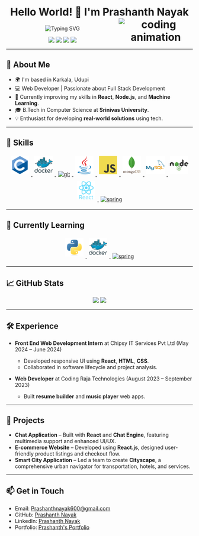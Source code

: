 <h1 align="center">
  Hello World! 👋 I'm Prashanth Nayak
  <img src="https://media.giphy.com/media/L1R1tvI9svkIWwpVYr/giphy.gif" width="200px" align="right" alt="coding animation" />
</h1>

<p align="center">
  <img src="https://readme-typing-svg.demolab.com?font=Fira+Code&size=22&pause=1000&color=F79820&width=435&lines=Full+Stack+Developer+%7C+Tech+Enthusiast;Building+Impactful+Web+Solutions;Eager+Learner+and+Innovator" alt="Typing SVG" />
</p>

<p align="center">
  <a href="mailto:Prashanthnayak600@gmail.com"><img src="https://img.shields.io/badge/Email-D14836?style=for-the-badge&logo=gmail&logoColor=white"></a>
  <a href="https://github.com/Prashantha-Nayak"><img src="https://img.shields.io/badge/GitHub-181717?style=for-the-badge&logo=github&logoColor=white"></a>
  <a href="https://www.linkedin.com/in/prashanth-nayak"><img src="https://img.shields.io/badge/LinkedIn-0A66C2?style=for-the-badge&logo=linkedin&logoColor=white"></a>
  <a href="https://portfolio-prashantha-nayaks-projects.vercel.app/"><img src="https://img.shields.io/badge/Portfolio-181717?style=for-the-badge&logo=vercel&logoColor=white"></a>
</p>

---

## 🚀 **About Me**
- 🌍 I'm based in Karkala, Udupi
- 💻 Web Developer | Passionate about Full Stack Development
- 🌱 Currently improving my skills in **React**, **Node.js**, and **Machine Learning**.
- 🎓 B.Tech in Computer Science at **Srinivas University**.
- 💡 Enthusiast for developing **real-world solutions** using tech.

---

## 💼 **Skills**
<div align="center">
  <a href="https://www.cprogramming.com/" target="_blank" rel="noreferrer">
    <img src="https://raw.githubusercontent.com/devicons/devicon/master/icons/c/c-original.svg" alt="c" width="50" height="50" style="margin: 5px;"/>
  </a>
  <a href="https://www.docker.com/" target="_blank" rel="noreferrer">
    <img src="https://raw.githubusercontent.com/devicons/devicon/master/icons/docker/docker-original-wordmark.svg" alt="docker" width="50" height="50" style="margin: 5px;"/>
  </a>
  <a href="https://git-scm.com/" target="_blank" rel="noreferrer">
    <img src="https://www.vectorlogo.zone/logos/git-scm/git-scm-icon.svg" alt="git" width="50" height="50" style="margin: 5px;"/>
  </a>
  <a href="https://www.java.com" target="_blank" rel="noreferrer">
    <img src="https://raw.githubusercontent.com/devicons/devicon/master/icons/java/java-original.svg" alt="java" width="50" height="50" style="margin: 5px;"/>
  </a>
  <a href="https://developer.mozilla.org/en-US/docs/Web/JavaScript" target="_blank" rel="noreferrer">
    <img src="https://raw.githubusercontent.com/devicons/devicon/master/icons/javascript/javascript-original.svg" alt="javascript" width="50" height="50" style="margin: 5px;"/>
  </a>
  <a href="https://www.mongodb.com/" target="_blank" rel="noreferrer">
    <img src="https://raw.githubusercontent.com/devicons/devicon/master/icons/mongodb/mongodb-original-wordmark.svg" alt="mongodb" width="50" height="50" style="margin: 5px;"/>
  </a>
  <a href="https://www.mysql.com/" target="_blank" rel="noreferrer">
    <img src="https://raw.githubusercontent.com/devicons/devicon/master/icons/mysql/mysql-original-wordmark.svg" alt="mysql" width="50" height="50" style="margin: 5px;"/>
  </a>
  <a href="https://nodejs.org" target="_blank" rel="noreferrer">
    <img src="https://raw.githubusercontent.com/devicons/devicon/master/icons/nodejs/nodejs-original-wordmark.svg" alt="nodejs" width="50" height="50" style="margin: 5px;"/>
  </a>
  <a href="https://reactjs.org/" target="_blank" rel="noreferrer">
    <img src="https://raw.githubusercontent.com/devicons/devicon/master/icons/react/react-original-wordmark.svg" alt="react" width="50" height="50" style="margin: 5px;"/>
  </a>
  <a href="https://spring.io/" target="_blank" rel="noreferrer">
    <img src="https://www.vectorlogo.zone/logos/springio/springio-icon.svg" alt="spring" width="50" height="50" style="margin: 5px;"/>
  </a>
</div>

---

## 🔧 **Currently Learning**
<div align="center">
  <a href="https://www.python.org/" target="_blank" rel="noreferrer">
    <img src="https://raw.githubusercontent.com/devicons/devicon/master/icons/python/python-original.svg" alt="python" width="50" height="50" style="margin: 5px;"/>
  </a>
  <a href="https://www.docker.com/" target="_blank" rel="noreferrer">
    <img src="https://raw.githubusercontent.com/devicons/devicon/master/icons/docker/docker-original-wordmark.svg" alt="docker" width="50" height="50" style="margin: 5px;"/>
  </a>
  <a href="https://spring.io/" target="_blank" rel="noreferrer">
    <img src="https://www.vectorlogo.zone/logos/springio/springio-icon.svg" alt="spring" width="50" height="50" style="margin: 5px;"/>
  </a>
</div>

---

## 📈 **GitHub Stats**
<p align="center">
  <img height="180em" src="https://github-readme-stats.vercel.app/api?username=Prashantha-Nayak&show_icons=true&hide_border=true&theme=radical" />
  <img height="180em" src="https://github-readme-stats.vercel.app/api/top-langs/?username=Prashantha-Nayak&layout=compact&theme=radical" />
</p>

---

## 🛠 **Experience**
- **Front End Web Development Intern** at Chipsy IT Services Pvt Ltd (May 2024 – June 2024)
  - Developed responsive UI using **React**, **HTML**, **CSS**.
  - Collaborated in software lifecycle and project analysis.
  
- **Web Developer** at Coding Raja Technologies (August 2023 – September 2023)
  - Built **resume builder** and **music player** web apps.

---

## 🔗 **Projects**
- **Chat Application** – Built with **React** and **Chat Engine**, featuring multimedia support and enhanced UI/UX.
- **E-commerce Website** – Developed using **React.js**, designed user-friendly product listings and checkout flow.
- **Smart City Application** – Led a team to create **Cityscape**, a comprehensive urban navigator for transportation, hotels, and services.

---

## 📫 **Get in Touch**
- Email: [Prashanthnayak600@gmail.com](mailto:Prashanthnayak600@gmail.com)
- GitHub: [Prashanth Nayak](https://github.com/Prashantha-Nayak)
- LinkedIn: [Prashanth Nayak](https://www.linkedin.com/in/prashanth-nayak)
- Portfolio: [Prashanth's Portfolio](https://portfolio-prashantha-nayaks-projects.vercel.app/)
